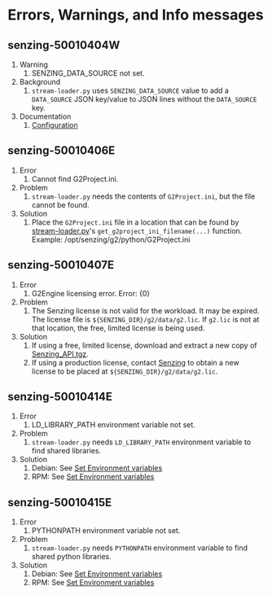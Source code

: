 # Errors, Warnings, and Info messages

## senzing-50010404W

1. Warning
    1. SENZING_DATA_SOURCE not set.
1. Background
    1. `stream-loader.py` uses `SENZING_DATA_SOURCE` value to add a `DATA_SOURCE` JSON key/value to JSON lines  without the `DATA_SOURCE` key.
1. Documentation
    1. [Configuration](../README.md#configuration)

## senzing-50010406E

1. Error
    1. Cannot find G2Project.ini.
1. Problem
    1. `stream-loader.py` needs the contents of `G2Project.ini`, but the file cannot be found.
1. Solution
    1. Place the `G2Project.ini` file in a location that can be found by [stream-loader.py](../stream-loader.py)'s `get_g2project_ini_filename(...)` function.
    Example: /opt/senzing/g2/python/G2Project.ini

## senzing-50010407E

1. Error
    1. G2Engine licensing error.  Error: {0}
1. Problem
    1. The Senzing license is not valid for the workload.  It may be expired. The license file is `${SENZING_DIR}/g2/data/g2.lic`.  If `g2.lic` is not at that location, the free, limited license is being used.
1. Solution
    1. If using a free, limited license, download and extract a new copy of [Senzing_API.tgz](https://s3.amazonaws.com/public-read-access/SenzingComDownloads/Senzing_API.tgz).
    1. If using a production license, contact [Senzing](http://senzing.com) to obtain a new license to be placed at `${SENZING_DIR}/g2/data/g2.lic`.

## senzing-50010414E

1. Error
    1. LD_LIBRARY_PATH environment variable not set.
1. Problem
    1. `stream-loader.py` needs `LD_LIBRARY_PATH` environment variable to find shared libraries.
1. Solution
    1. Debian: See [Set Environment variables](debian-based-installation.md#set-environment-variables)
    1. RPM: See [Set Environment variables](rpm-based-installation.md#set-environment-variables)

## senzing-50010415E

1. Error
    1. PYTHONPATH environment variable not set.
1. Problem
    1. `stream-loader.py` needs `PYTHONPATH` environment variable to find shared python libraries.
1. Solution
    1. Debian: See [Set Environment variables](debian-based-installation.md#set-environment-variables)
    1. RPM: See [Set Environment variables](rpm-based-installation.md#set-environment-variables)
